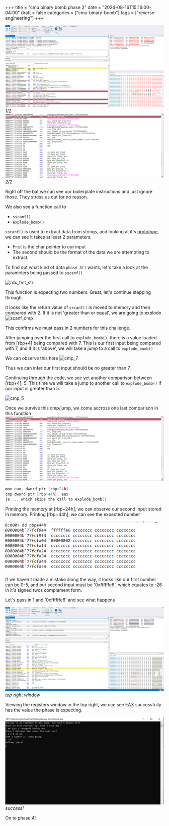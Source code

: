 +++
title = "cmu binary bomb phase 3"
date = "2024-08-16T15:16:00-04:00"
draft = false
categories = ["cmu-binary-bomb"]
tags = ["reverse-engineering"]
+++

<!--more-->

![ss_1](img/phase_3_func_1.png)
_1/2_
![ss_3](img/phase_3_func_3.png)
_2/2_

Right off the bat we can see our boilerplate instructions and just ignore those. They stress us out for no reason. 

We also see a function call to 
- ```sscanf()```
- ```explode_bomb()```


```sscanf()``` is used to extract data from strings, and looking at it's [prototype](https://www.tutorialspoint.com/c_standard_library/c_function_sscanf.htm), we can see it takes at least 2 parameters. 
- First is the char pointer to our input
- The second should be the format of the data we are attempting to extract.

To find out what kind of data ```phase_3()``` wants, let's take a look at the parameters being passed to ```sscanf()```

![rdx_fmt_str](img/phase_4_rdx_format_string_scanf.png)

This function is expecting two numbers. Great, let's continue stepping through. 

It looks like the return value of ```sscanf()``` is moved to memory and then compared with 2. If it is not 'greater than or equal', we are going to explode
![scanf_cmp](img/scanf_cmp.png)

This confirms we must pass in 2 numbers for this challenge.

After jumping over the first call to ```explode_bomb()```, there is a value loaded from [rbp+4] being compared with 7. This is our first input being compared with 7, and if it is 'above', we will take a jump to a call to ```explode_bomb()```

We can observe this here
![cmp_7](img/first_cmp_7.png)

Thus we can infer our first input should be no greater than 7. 

Continuing through the code, we see yet another comparison between [rbp+4], 5. This time we will take a jump to another call to ```explode_bomb()``` if our input is greater than 5. 

![cmp_5](img/phase_3_compare_with_5.png)

Once we survive this cmp/jump, we come accross one last comparison in this function 
![last_cmp](img/phase_3_func_3.png)

```c
mov eax, dword ptr [rbp+24h]
cmp dword ptr [rbp+44h], eax
je ... which skips the call to explode_bomb()
```

Printing the memory at [rbp+24h], we can observe our second input stored in memory. Printing [rbp+44h], we can see the expected number

![second_ans_memory](img/phase_3_second_ans_memory.png)

If we haven't made a mistake along the way, it looks like our first number can be 0-5, and our second input must be '0xffffffe6', which equates to -26 in it's signed twos complement form. 

Let's pass in 1 and '0xffffffe6' and see what happens

![final_cmp](img/phase_3_final_cmp_true.png)
_top right window_

Viewing the registers window in the top right, we can see EAX successfully has the value the phase is expecting. 

![defused](img/phase_3_terminal_passed.png)
_success!_

On to phase 4!
